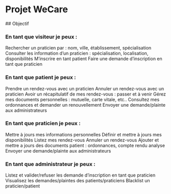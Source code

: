 # Projet WeCare

## Objectif

### En tant que visiteur je peux :

Rechercher un praticien par : nom, ville, établissement, spécialisation
Consulter les information d’un praticien : spécialisation, localisation, disponibilités
M’inscrire en tant patient
Faire une demande d’inscription en tant que praticien
​

### En tant que patient je peux :

Prendre un rendez-vous avec un praticien
Annuler un rendez-vous avec un praticien
Avoir un récapitulatif de mes rendez-vous : passer et à venir
Gérez mes documents personnelles : mutuelle, carte vitale, etc..
Consultez mes ordonnances et demander un renouvellement
Envoyer une demande/plainte aux administrateurs
​

### En tant que praticien je peux :

Mettre à jours mes informations personnelles
Définir et mettre à jours mes disponibilités
Listez mes rendez-vous
Annuler un rendez-vous
Ajouter et mettre a jours des documents patient : ordonnances, compte rendu analyse
Envoyer une demande/plainte aux administrateurs
​

### En tant que administrateur je peux :

Listez et valider/refuser les demande d’inscription en tant que praticien
Visualisez les demandes/plaintes des patients/praticiens
Blacklist un praticien/patient
